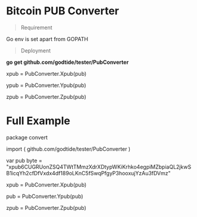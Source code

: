 # Bitcoin PUB Converter
 <!-- A Bitcoin PUB converter in Golang by #https://github.com/Godtide  inspiration from #https://github.com/codaelux/pubkeyConverter   -->
 
>Requirement

Go env is set apart from GOPATH

> Deployment

 **go get github.com/godtide/tester/PubConverter**

 xpub = PubConverter.Xpub(pub)

 ypub = PubConverter.Ypub(pub)

 zpub = PubConverter.Zpub(pub)


# Full Example
 package convert

 import (
     github.com/godtide/tester/PubConverter
     ) 

  var pub byte =  "xpub6CUGRUonZSQ4TWtTMmzXdrXDtypWKiKrhko4egpiMZbpiaQL2jkwSB1icqYh2cfDfVxdx4df189oLKnC5fSwqPfgyP3hooxujYzAu3fDVmz"
  

 xpub = PubConverter.Xpub(pub)

 pub = PubConverter.Ypub(pub)

 zpub = PubConverter.Zpub(pub)


